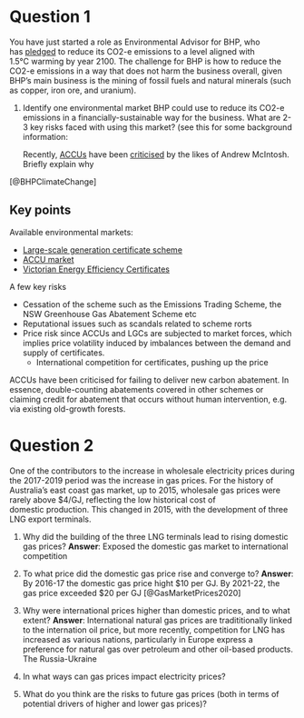 # Question 1
You have just started a role as Environmental Advisor for BHP, who has [pledged](https://www.bhp.com/sustainability/climate-change/) to reduce its CO2-e emissions to a level aligned with 1.5°C warming by year 2100. The challenge for BHP is how to reduce the CO2-e emissions in a way that does not harm the business overall, given BHP’s main business is the mining of fossil fuels and natural minerals (such as copper, iron ore, and uranium). 

1.  Identify one environmental market BHP could use to reduce its CO2-e emissions in a financially-sustainable way for the business. What are 2-3 key risks faced with using this market? (see this for some background information:
    
	Recently, [ACCUs](Australian-carbon-credit-units.md) have been [criticised](https://www.theguardian.com/environment/2022/mar/23/australias-carbon-credit-scheme-largely-a-sham-says-whistleblower-who-tried-to-rein-it-in) by the likes of Andrew McIntosh. Briefly explain why

[@BHPClimateChange] 



## Key points
Available environmental markets:
- [Large-scale generation certificate scheme](large-scale-generation-certificates.md) 
- [ACCU market](Australian-carbon-credit-units.md)
- [Victorian Energy Efficiency Certificates](Victorian-Energy-Efficiency-Certificates.md) 

A few key risks
- Cessation of the scheme such as the Emissions Trading Scheme, the NSW Greenhouse Gas Abatement Scheme etc
- Reputational issues such as scandals related to scheme rorts
- Price risk since ACCUs and LGCs are subjected to market forces, which implies price volatility induced by imbalances between the demand and supply of certificates.
	- International competition for certificates, pushing up the price

ACCUs have been criticised for failing to deliver new carbon abatement. In essence, double-counting abatements covered in other schemes or claiming credit for abatement that occurs without human intervention, e.g. via existing old-growth forests.

# Question 2
One of the contributors to the increase in wholesale electricity prices during the 2017-2019 period was the increase in gas prices. For the history of Australia’s east coast gas market, up to 2015, wholesale gas prices were rarely above $4/GJ, reflecting the low historical cost of domestic production. This changed in 2015, with the development of three LNG export terminals. 

1.  Why did the building of the three LNG terminals lead to rising domestic gas prices?
    **Answer**: Exposed the domestic gas market to international competition
    
2.  To what price did the domestic gas price rise and converge to?
	**Answer**: By 2016-17 the domestic gas price hight $10 per GJ. By 2021-22, the gas price  exceeded $20 per GJ [@GasMarketPrices2020] 
    
3.  Why were international prices higher than domestic prices, and to what extent?
    **Answer**: International natural gas prices are tradititionally linked to the internation oil price, but more recently, competition for LNG has increased as various nations, particularly in Europe express a preference for natural gas over petroleum and other oil-based products. The Russia-Ukraine
    
4.  In what ways can gas prices impact electricity prices?
    
5.  What do you think are the risks to future gas prices (both in terms of potential drivers of higher and lower gas prices)? 